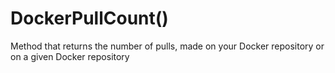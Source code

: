 # DockerPullCount()

Method that returns the number of pulls, made on your Docker repository or on a given Docker repository
